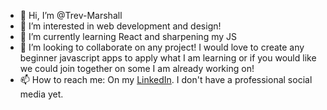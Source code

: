- 👋 Hi, I’m @Trev-Marshall
- 👀 I’m interested in web development and design!
- 🌱 I’m currently learning React and sharpening my JS
- 💞️ I’m looking to collaborate on any project! I would love to create any beginner javascript apps to apply what I am learning or if you would like we could join together on some I am already working on!
- 📫 How to reach me: On my [LinkedIn](https://www.linkedin.com/in/trevor-marshall-0b17121b2/). I don't have a professional social media yet.
